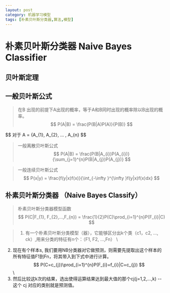 ```yaml
---
layout: post
category: 机器学习模型
tags: [朴素贝叶斯分类器,算法,模型]
---
```


朴素贝叶斯分类器 Naive Bayes Classifier
===========

## 贝叶斯定理

## 一般贝叶斯公式

> 在B 出现的前提下A出现的概率，等于A和B同时出现的概率除以B出现的概率。
$$
	P(A|B) = \frac{P(B|A)P(A)}{P(B)}
$$

$$
	对于 A =  {A_{1}, A_{2}, ... , A_{n}
$$

> 一般离散贝叶斯公式 
$$
	P(A|B) = \frac{P(B|A_{i})P(A_{i})}{\sum_{j=1}^{n}P(B|A_{j})P(A_{j})}
$$

> 一般连续贝叶斯公式
$$
	P(x|y) = \frac{f(y|x)f(x)}{\int_{-\infty }^{\infty }f(y|x)f(x)dx}
$$

## 朴素贝叶斯分类器 （Naive Bayes Classify）

> 朴素贝叶斯分类器模型函数
$$
	P(C|F_{1}, F_{2},...,F_{n}) = \frac{1}{2}P(C)\prod_{i=1}^{n}P(F_{i}|C)
$$

> 1. 有一个朴素贝叶斯分类模型（器），它能够区分出k个类（c1，c2, ..., ck）,用来分类的特征有n个：（F1, F2, ...,Fn） \\
  2. 现在有个样本s, 我们要用NB分类器对它做预测，则需要先提取出这个样本的所有特征值F1到Fn，将其带入到下式中进行计算。
  $$
	P(C=c_{j})\prod_{i=1}^{n}P(F_{i}=f_{i}|C=c_{j})
  $$                               \\
  3. 然后比较这k次的结果，选出使得运算结果达到最大值的那个cj(j=1,2,...,k) -- 这个 cj 对应的类别就是预测值。
 




